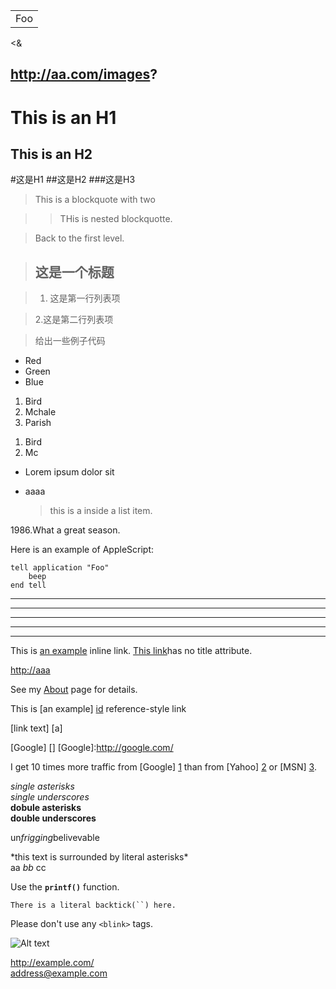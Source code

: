 <table>
<tr>
<td>Foo</td>
</tr>
</table>
&lt;&amp;

http://aa.com/images?  
---

This is an H1
=

This is an H2
---
#这是H1
##这是H2
###这是H3

>This is a blockquote with two  

>> THis is nested blockquotte.

> Back to the first level.


> ## 这是一个标题

>1. 这是第一行列表项  


>2.这是第二行列表项  
>

>给出一些例子代码


- Red
- Green
- Blue

1.	Bird
2.	Mchale
3.	Parish

<ol>
<li>Bird</li>
<li>Mc</li>
</ol>

* Lorem ipsum dolor sit	

*	aaaa
	> this is a 
	> inside a list item.


1986\.What a great season.


Here is an example of AppleScript:	
	
	tell application "Foo"
		beep
	end tell

***
* * *
*****

---

---------


This is [an example](http://example.com/ "Title") inline link.
[This link](http://example.net/)has no title attribute.

[http://aaa](http://aaa "ccc")

See my [About](/about/) page for details.


[id]: http://example.com/ "Optional Title Here"

This is [an example] [id] reference-style link

[link text] [a]

[Google] []
[Google]:http://google.com/

I get 10 times more traffic from [Google] [1] than from
[Yahoo] [2] or [MSN] [3].

[1]: http://google.com/	"Google"
[2]: http://search.yahoo.com/ "Yahoo Search"
[3]: http://search.msn.com/ "MSN Search"

*single asterisks*  
_single underscores_  
**dobule asterisks**  
__double underscores__

un*frigging*belivevable

\*this text is surrounded by literal asterisks\*  
aa *bb* cc

Use the **`printf()`** function.

```There is a literal backtick(``) here.```

Please don't use any `<blink>` tags.

![Alt text](/path/to/img.jpg "Optional title")

<http://example.com/>  
<address@example.com>

